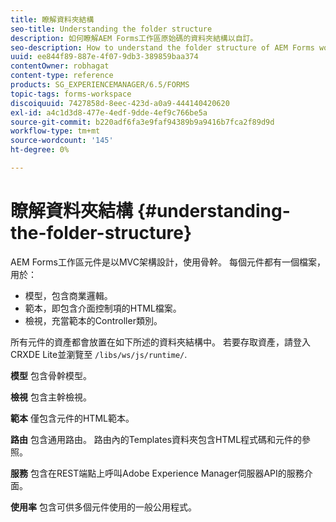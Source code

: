 ```yaml
---
title: 瞭解資料夾結構
seo-title: Understanding the folder structure
description: 如何瞭解AEM Forms工作區原始碼的資料夾結構以自訂。
seo-description: How to understand the folder structure of AEM Forms workspace source code to customize.
uuid: ee844f89-887e-4f07-9db3-389859baa374
contentOwner: robhagat
content-type: reference
products: SG_EXPERIENCEMANAGER/6.5/FORMS
topic-tags: forms-workspace
discoiquuid: 7427858d-8eec-423d-a0a9-444140420620
exl-id: a4c1d3d8-477e-4edf-9dde-4ef9c766be5a
source-git-commit: b220adf6fa3e9faf94389b9a9416b7fca2f89d9d
workflow-type: tm+mt
source-wordcount: '145'
ht-degree: 0%

---
```


# 瞭解資料夾結構 {#understanding-the-folder-structure}

AEM Forms工作區元件是以MVC架構設計，使用骨幹。 每個元件都有一個檔案，用於：

* 模型，包含商業邏輯。
* 範本，即包含介面控制項的HTML檔案。
* 檢視，充當範本的Controller類別。

所有元件的資產都會放置在如下所述的資料夾結構中。 若要存取資產，請登入CRXDE Lite並瀏覽至 `/libs/ws/js/runtime/`.

**模型** 包含骨幹模型。

**檢視** 包含主幹檢視。

**範本** 僅包含元件的HTML範本。

**路由** 包含通用路由。 路由內的Templates資料夾包含HTML程式碼和元件的參照。

**服務** 包含在REST端點上呼叫Adobe Experience Manager伺服器API的服務介面。

**使用率** 包含可供多個元件使用的一般公用程式。
